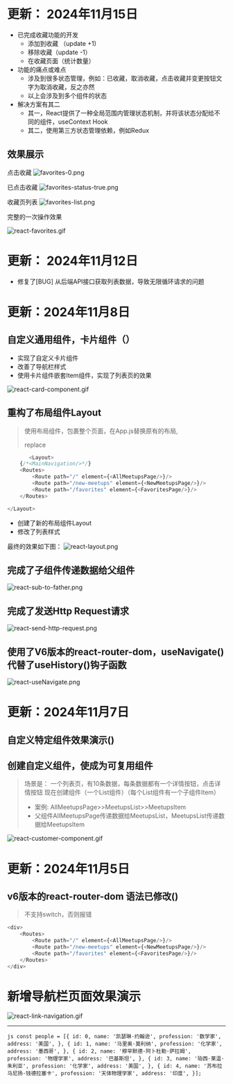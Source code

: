 
# 更新： 2024年11月15日

- 已完成收藏功能的开发
  - 添加到收藏 （update +1)
  - 移除收藏（update -1）
  - 在收藏页面（统计数量）
- 功能的痛点或难点
  - 涉及到很多状态管理，例如：已收藏，取消收藏，点击收藏并变更按钮文字为取消收藏，反之亦然
  - 以上会涉及到多个组件的状态
- 解决方案有其二
  - 其一，React提供了一种全局范围内管理状态机制，并将该状态分配给不同的组件，useContext Hook
  - 其二，使用第三方状态管理依赖，例如Redux

## 效果展示

点击收藏
![favorites-0.png](document%2Ffavorites-0.png)

已点击收藏
![favorites-status-true.png](document%2Ffavorites-status-true.png)

收藏页列表
![favorites-list.png](document%2Ffavorites-list.png)

完整的一次操作效果

![react-favorites.gif](document%2Freact-favorites.gif)

# 更新： 2024年11月12日

- 修复了[BUG] 从后端API接口获取列表数据，导致无限循环请求的问题

# 更新：2024年11月8日
##  自定义通用组件，卡片组件（）

- 实现了自定义卡片组件
- 改善了导航栏样式
- 使用卡片组件嵌套Item组件，实现了列表页的效果

![react-card-component.gif](document%2Freact-card-component.gif)

## 重构了布局组件Layout

> 使用布局组件，包裹整个页面，在App.js替换原有的布局,<div> replace <Layout>

```js
       <Layout>
    {/*<MainNavigation/>*/}
    <Routes>
        <Route path="/" element={<AllMeetupsPage/>}/>
        <Route path="/new-meetups" element={<NewMeetupsPage/>}/>
        <Route path="/favorites" element={<FavoritesPage/>}/>
    </Routes>

</Layout>
```
- 创建了新的布局组件Layout
- 修改了列表样式

最终的效果如下图：
![react-layout.png](document%2Freact-layout.png)


## 完成了子组件传递数据给父组件

![react-sub-to-father.png](document%2Freact-sub-to-father.png)

## 完成了发送Http Request请求

![react-send-http-request.png](document%2Freact-send-http-request.png)

## 使用了V6版本的react-router-dom，useNavigate()代替了useHistory()钩子函数

![react-useNavigate.png](document%2Freact-useNavigate.png)



# 更新：2024年11月7日
##  自定义特定组件效果演示()

## 创建自定义组件，使成为可复用组件

> 场景是：
>  一个列表页，有10条数据，每条数据都有一个详情按钮，点击详情按钮
> 现在创建组件（一个List组件）（每个List组件有一个子组件Item）
> - 案例: AllMeetupsPage>>MeetupsList>>MeetupsItem
> - 父组件AllMeetupsPage传递数据给MeetupsList，MeetupsList传递数据给MeetupsItem


![react-customer-component.gif](document%2Freact-customer-component.gif)

# 更新：2024年11月5日
##  v6版本的react-router-dom 语法已修改()
> 不支持switch，否则报错

```javascript
<div>
    <Routes>
        <Route path="/" element={<AllMeetupsPage/>}/>
        <Route path="/new-meetups" element={<NewMeetupsPage/>}/>
        <Route path="/favorites" element={<FavoritesPage/>}/>
    </Routes>
</div>
```

# 新增导航栏页面效果演示

![react-link-navigation.gif](document%2Freact-link-navigation.gif)


---

``js
const people = [{
id: 0,
name: '凯瑟琳·约翰逊',
profession: '数学家',
address: '美国',
}, {
id: 1,
name: '马里奥·莫利纳',
profession: '化学家',
address: '墨西哥',
}, {
id: 2,
name: '穆罕默德·阿卜杜勒·萨拉姆',
profession: '物理学家',
address: '巴基斯坦',
}, {
id: 3,
name: '珀西·莱温·朱利亚',
profession: '化学家',
address: '美国',
}, {
id: 4,
name: '苏布拉马尼扬·钱德拉塞卡',
profession: '天体物理学家',
address: '印度',
}];
``